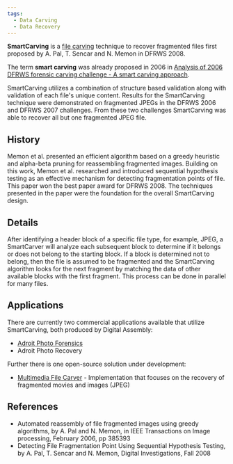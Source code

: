 ```yaml
---
tags:
  - Data Carving
  - Data Recovery
---
```

**SmartCarving** is a [file carving](file_carving.md) technique to recover
fragmented files first proposed by A.  Pal, T. Sencar and N. Memon in DFRWS
2008.

The term **smart carving** was already proposed in 2006 in
[Analysis of 2006 DFRWS forensic carving challenge - A smart carving approach](https://github.com/libyal/documentation/blob/main/dfrws2006_carving_challenge.pdf).

SmartCarving utilizes a combination of structure based validation along
with validation of each file's unique content. Results for the
SmartCarving technique were demonstrated on fragmented JPEGs in the
DFRWS 2006 and DFRWS 2007 challenges. From these two challenges
SmartCarving was able to recover all but one fragmented JPEG file.

## History

Memon et al. presented an efficient algorithm based on a greedy heuristic and
alpha-beta pruning for reassembling fragmented images. Building on this work,
Memon et al. researched and introduced sequential hypothesis testing as an
effective mechanism for detecting fragmentation points of file. This paper won
the best paper award for DFRWS 2008. The techniques presented in the paper were
the foundation for the overall SmartCarving design.

## Details

After identifying a header block of a specific file type, for example,
JPEG, a SmartCarver will analyze each subsequent block to determine if
it belongs or does not belong to the starting block. If a block is
determined not to belong, then the file is assumed to be fragmented and
the SmartCarving algorithm looks for the next fragment by matching the
data of other available blocks with the first fragment. This process can
be done in parallel for many files.

## Applications

There are currently two commercial applications available that utilize
SmartCarving, both produced by Digital Assembly:

* [Adroit Photo Forensics](adroit_photo_forensics.md)
* Adroit Photo Recovery

Further there is one open-source solution under development:

* [Multimedia File Carver](https://github.com/rpoisel/mmc) -
  Implementation that focuses on the recovery of fragmented movies and
  images (JPEG)

## References

* Automated reassembly of file fragmented images using greedy algorithms,
  by A. Pal and N. Memon, in IEEE Transactions on Image processing, February 2006, pp 385­393
* Detecting File Fragmentation Point Using Sequential Hypothesis Testing,
  by A. Pal, T. Sencar and N. Memon, Digital Investigations, Fall 2008
